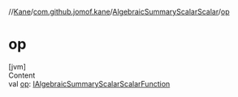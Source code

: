 //[Kane](../../index.md)/[com.github.jomof.kane](../index.md)/[AlgebraicSummaryScalarScalar](index.md)/[op](op.md)



# op  
[jvm]  
Content  
val [op](op.md): [IAlgebraicSummaryScalarScalarFunction](../-i-algebraic-summary-scalar-scalar-function/index.md)  



